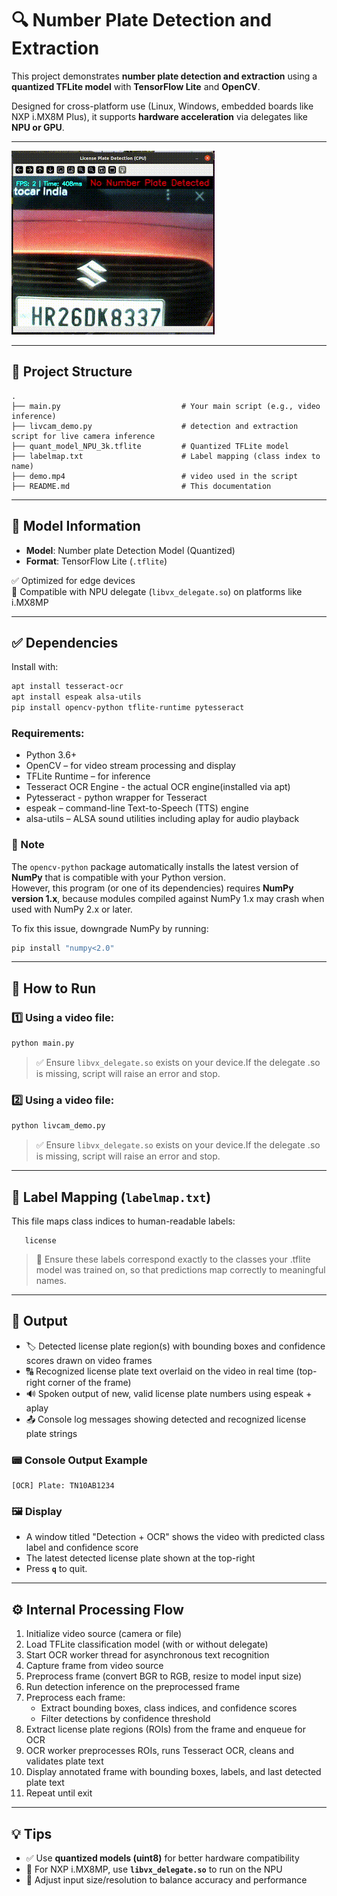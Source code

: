 # 🔍 Number Plate Detection and Extraction 

This project demonstrates **number plate detection and extraction** using a **quantized TFLite model**  with **TensorFlow Lite** and **OpenCV**.

Designed for cross-platform use (Linux, Windows, embedded boards like NXP i.MX8M Plus), it supports **hardware acceleration** via delegates like **NPU or GPU**.

---

![Demo GIF](output.gif)

---

## 📁 Project Structure

```
.
├── main.py                           # Your main script (e.g., video inference)
├── livcam_demo.py                    # detection and extraction script for live camera inference
├── quant_model_NPU_3k.tflite         # Quantized TFLite model 
├── labelmap.txt                      # Label mapping (class index to name)  
├── demo.mp4                          # video used in the script 
├── README.md                         # This documentation
```

---

## 🧠 Model Information

- **Model**: Number plate Detection Model (Quantized)  
- **Format**: TensorFlow Lite (`.tflite`)  

✅ Optimized for edge devices  
🧠 Compatible with NPU delegate (`libvx_delegate.so`) on platforms like i.MX8MP

---

## ✅ Dependencies

Install with:

```bash
apt install tesseract-ocr
apt install espeak alsa-utils
pip install opencv-python tflite-runtime pytesseract
```

### Requirements:
- Python 3.6+
- OpenCV – for video stream processing and display
- TFLite Runtime – for inference
- Tesseract OCR Engine - the actual OCR engine(installed via apt)
- Pytesseract - python wrapper for Tesseract
- espeak – command-line Text-to-Speech (TTS) engine
- alsa-utils – ALSA sound utilities including aplay for audio playback

### 🔎 Note  
The `opencv-python` package automatically installs the latest version of **NumPy** that is compatible with your Python version.  
However, this program (or one of its dependencies) requires **NumPy version 1.x**, because modules compiled against NumPy 1.x may crash when used with NumPy 2.x or later.

To fix this issue, downgrade NumPy by running:  
```bash
pip install "numpy<2.0"
```
---

## 🚀 How to Run

### 1️⃣ Using a video file:

```bash
python main.py
```
> ✅ Ensure `libvx_delegate.so` exists on your device.If the delegate .so is missing, script will raise an error and stop.

### 2️⃣ Using a video file:

```bash
python livcam_demo.py
```
> ✅ Ensure `libvx_delegate.so` exists on your device.If the delegate .so is missing, script will raise an error and stop.

---

## 📝 Label Mapping (`labelmap.txt`)

This file maps class indices to human-readable labels:

```text
   license
```

> 🔁 Ensure these labels correspond exactly to the classes your .tflite model was trained on, so that predictions map correctly to meaningful names.

---

## 🎯 Output

- 🏷️ Detected license plate region(s) with bounding boxes and confidence scores drawn on video frames
- 🔠 Recognized license plate text overlaid on the video in real time (top-right corner of the frame)
- 🔊 Spoken output of new, valid license plate numbers using espeak + aplay
- 📤 Console log messages showing detected and recognized license plate strings

### 📟 Console Output Example

```text
[OCR] Plate: TN10AB1234
```

### 🖼️ Display

- A window titled "Detection + OCR" shows the video with predicted class label and confidence score
- The latest detected license plate shown at the top-right
- Press **`q`** to quit.

---

## ⚙️ Internal Processing Flow

1. Initialize video source (camera or file)
2. Load TFLite classification model (with or without delegate) 
3. Start OCR worker thread for asynchronous text recognition
4. Capture frame from video source
5. Preprocess frame (convert BGR to RGB, resize to model input size)
6. Run detection inference on the preprocessed frame
7. Preprocess each frame:
   - Extract bounding boxes, class indices, and confidence scores 
   - Filter detections by confidence threshold 
8. Extract license plate regions (ROIs) from the frame and enqueue for OCR
9. OCR worker preprocesses ROIs, runs Tesseract OCR, cleans and validates plate text
10. Display annotated frame with bounding boxes, labels, and last detected plate text
11. Repeat until exit

---

## 💡 Tips

- ✅ Use **quantized models (uint8)** for better hardware compatibility
- 🚀 For NXP i.MX8MP, use **`libvx_delegate.so`** to run on the NPU
- 📏 Adjust input size/resolution to balance accuracy and performance
